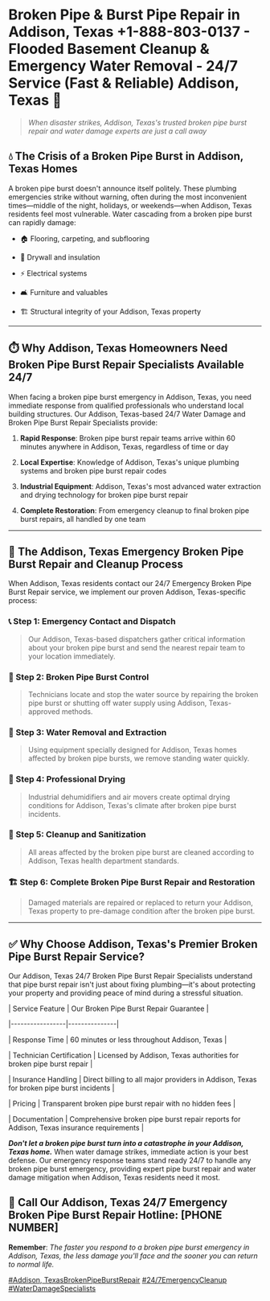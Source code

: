 # Broken Pipe & Burst Pipe Repair in Addison, Texas +1-888-803-0137 - Flooded Basement Cleanup & Emergency Water Removal - 24/7 Service (Fast & Reliable) Addison, Texas 🚨

> *When disaster strikes, Addison, Texas's trusted broken pipe burst repair and water damage experts are just a call away*

## 💧 The Crisis of a Broken Pipe Burst in Addison, Texas Homes

A broken pipe burst doesn't announce itself politely. These plumbing emergencies strike without warning, often during the most inconvenient times—middle of the night, holidays, or weekends—when Addison, Texas residents feel most vulnerable. Water cascading from a broken pipe burst can rapidly damage:

* 🏠 Flooring, carpeting, and subflooring
* 🧱 Drywall and insulation
* ⚡ Electrical systems
* 🛋️ Furniture and valuables
* 🏗️ Structural integrity of your Addison, Texas property

---

## ⏱️ Why Addison, Texas Homeowners Need Broken Pipe Burst Repair Specialists Available 24/7

When facing a broken pipe burst emergency in Addison, Texas, you need immediate response from qualified professionals who understand local building structures. Our Addison, Texas-based 24/7 Water Damage and Broken Pipe Burst Repair Specialists provide:

1. **Rapid Response**: Broken pipe burst repair teams arrive within 60 minutes anywhere in Addison, Texas, regardless of time or day
2. **Local Expertise**: Knowledge of Addison, Texas's unique plumbing systems and broken pipe burst repair codes
3. **Industrial Equipment**: Addison, Texas's most advanced water extraction and drying technology for broken pipe burst repair
4. **Complete Restoration**: From emergency cleanup to final broken pipe burst repairs, all handled by one team

---

## 🔧 The Addison, Texas Emergency Broken Pipe Burst Repair and Cleanup Process

When Addison, Texas residents contact our 24/7 Emergency Broken Pipe Burst Repair service, we implement our proven Addison, Texas-specific process:

### 📞 Step 1: Emergency Contact and Dispatch
> Our Addison, Texas-based dispatchers gather critical information about your broken pipe burst and send the nearest repair team to your location immediately.

### 🚿 Step 2: Broken Pipe Burst Control
> Technicians locate and stop the water source by repairing the broken pipe burst or shutting off water supply using Addison, Texas-approved methods.

### 🌊 Step 3: Water Removal and Extraction
> Using equipment specially designed for Addison, Texas homes affected by broken pipe bursts, we remove standing water quickly.

### 💨 Step 4: Professional Drying
> Industrial dehumidifiers and air movers create optimal drying conditions for Addison, Texas's climate after broken pipe burst incidents.

### 🧼 Step 5: Cleanup and Sanitization
> All areas affected by the broken pipe burst are cleaned according to Addison, Texas health department standards.

### 🏗️ Step 6: Complete Broken Pipe Burst Repair and Restoration
> Damaged materials are repaired or replaced to return your Addison, Texas property to pre-damage condition after the broken pipe burst.

---

## ✅ Why Choose Addison, Texas's Premier Broken Pipe Burst Repair Service?

Our Addison, Texas 24/7 Broken Pipe Burst Repair Specialists understand that pipe burst repair isn't just about fixing plumbing—it's about protecting your property and providing peace of mind during a stressful situation.

| Service Feature | Our Broken Pipe Burst Repair Guarantee |
|-----------------|---------------|
| Response Time | 60 minutes or less throughout Addison, Texas |
| Technician Certification | Licensed by Addison, Texas authorities for broken pipe burst repair |
| Insurance Handling | Direct billing to all major providers in Addison, Texas for broken pipe burst incidents |
| Pricing | Transparent broken pipe burst repair with no hidden fees |
| Documentation | Comprehensive broken pipe burst repair reports for Addison, Texas insurance requirements |

***Don't let a broken pipe burst turn into a catastrophe in your Addison, Texas home.*** When water damage strikes, immediate action is your best defense. Our emergency response teams stand ready 24/7 to handle any broken pipe burst emergency, providing expert pipe burst repair and water damage mitigation when Addison, Texas residents need it most.

## 📱 Call Our Addison, Texas 24/7 Emergency Broken Pipe Burst Repair Hotline: [PHONE NUMBER]

**Remember**: *The faster you respond to a broken pipe burst emergency in Addison, Texas, the less damage you'll face and the sooner you can return to normal life.*

[#Addison, TexasBrokenPipeBurstRepair](#) [#24/7EmergencyCleanup](#) [#WaterDamageSpecialists](#)